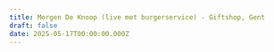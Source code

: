 ```yaml
---
title: Morgen De Knoop (live met burgerservice) - Giftshop, Gent
draft: false
date: 2025-05-17T00:00:00.000Z
---
```

